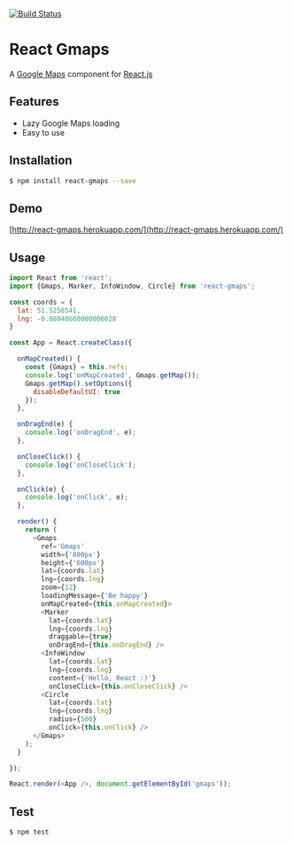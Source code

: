 [![Build Status](https://travis-ci.org/MicheleBertoli/react-gmaps.svg?branch=master)](https://travis-ci.org/MicheleBertoli/react-gmaps)

React Gmaps
===========

A [Google Maps](https://developers.google.com/maps/documentation/javascript/) component for [React.js](http://facebook.github.io/react/)

Features
--------

- Lazy Google Maps loading
- Easy to use

Installation
------------

```sh
$ npm install react-gmaps --save
```

Demo
------------

[http://react-gmaps.herokuapp.com/](http://react-gmaps.herokuapp.com/)

Usage
-----

```javascript
import React from 'react';
import {Gmaps, Marker, InfoWindow, Circle} from 'react-gmaps';

const coords = {
  lat: 51.5258541,
  lng: -0.08040660000006028
}

const App = React.createClass({

  onMapCreated() {
    const {Gmaps} = this.refs;
    console.log('onMapCreated', Gmaps.getMap());
    Gmaps.getMap().setOptions({
      disableDefaultUI: true
    });
  },

  onDragEnd(e) {
    console.log('onDragEnd', e);
  },

  onCloseClick() {
    console.log('onCloseClick');
  },

  onClick(e) {
    console.log('onClick', e);
  },

  render() {
    return (
      <Gmaps
        ref='Gmaps'
        width={'800px'}
        height={'600px'}
        lat={coords.lat}
        lng={coords.lng}
        zoom={12}
        loadingMessage={'Be happy'}
        onMapCreated={this.onMapCreated}>
        <Marker
          lat={coords.lat}
          lng={coords.lng}
          draggable={true}
          onDragEnd={this.onDragEnd} />
        <InfoWindow
          lat={coords.lat}
          lng={coords.lng}
          content={'Hello, React :)'}
          onCloseClick={this.onCloseClick} />
        <Circle
          lat={coords.lat}
          lng={coords.lng} 
          radius={500} 
          onClick={this.onClick} />
      </Gmaps>
    );
  }

});

React.render(<App />, document.getElementById('gmaps'));
```

Test
----

```sh
$ npm test
```
